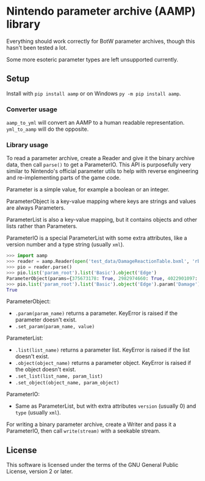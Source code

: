 # Nintendo parameter archive (AAMP) library

Everything should work correctly for BotW parameter archives, though this hasn't been tested a lot.

Some more esoteric parameter types are left unsupported currently.

## Setup

Install with `pip install aamp` or on Windows `py -m pip install aamp`.

### Converter usage

`aamp_to_yml` will convert an AAMP to a human readable representation.
`yml_to_aamp` will do the opposite.

### Library usage

To read a parameter archive, create a Reader and give it the binary archive data,
then call `parse()` to get a ParameterIO. This API is purposefully very similar to Nintendo's
official parameter utils to help with reverse engineering and re-implementing parts of the game code.

Parameter is a simple value, for example a boolean or an integer.

ParameterObject is a key-value mapping where keys are strings and values are always Parameters.

ParameterList is also a key-value mapping, but it contains objects and other lists rather than Parameters.

ParameterIO is a special ParameterList with some extra attributes, like a version number and a type string (usually `xml`).

```py
>>> import aamp
>>> reader = aamp.Reader(open('test_data/DamageReactionTable.bxml', 'rb').read())
>>> pio = reader.parse()
>>> pio.list('param_root').list('Basic').object('Edge')
ParameterObject(params={375673178: True, 2982974660: True, 4022901097: True, 2861907126: True, 3947755327: True, 1529444359: False})
>>> pio.list('param_root').list('Basic').object('Edge').param('Damage')
True
```

ParameterObject:
* `.param(param_name)` returns a parameter. KeyError is raised if the parameter doesn't exist.
* `.set_param(param_name, value)`

ParameterList:
* `.list(list_name)` returns a parameter list. KeyError is raised if the list doesn't exist.
* `.object(object_name)` returns a parameter object. KeyError is raised if the object doesn't exist.
* `.set_list(list_name, param_list)`
* `.set_object(object_name, param_object)`

ParameterIO:
* Same as ParameterList, but with extra attributes `version` (usually 0) and `type` (usually `xml`).

For writing a binary parameter archive, create a Writer and pass it a ParameterIO,
then call `write(stream)` with a seekable stream.

## License

This software is licensed under the terms of the GNU General Public License, version 2 or later.
